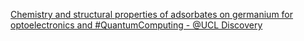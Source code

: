 [Chemistry and structural properties of adsorbates on germanium for optoelectronics and #QuantumComputing - @UCL Discovery](https://qi.tc/qi/111092)